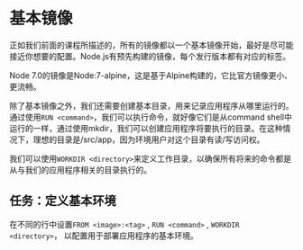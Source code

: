 #  基本镜像
正如我们前面的课程所描述的，所有的镜像都以一个基本镜像开始，最好是尽可能接近你想要的配置。Node.js有预先构建的镜像，每个发行版本都有对应的标签。

Node 7.0的镜像是Node:7-alpine，这是基于Alpine构建的，它比官方镜像更小、更流畅。

除了基本镜像之外，我们还需要创建基本目录，用来记录应用程序从哪里运行的。通过使用`RUN <command>`，我们可以执行命令，就好像它们是从command shell中运行的一样，通过使用mkdir，我们可以创建应用程序将要执行的目录。在这种情况下，理想的目录是/src/app，因为环境用户对这个目录有读/写访问权。

我们可以使用`WORKDIR <directory>`来定义工作目录，以确保所有将来的命令都是从与我们的应用程序相关的目录执行的。

## 任务：定义基本环境
在不同的行中设置`FROM <image>:<tag>` , `RUN <command>` , `WORKDIR <directory>`，
以配置用于部署应用程序的基本环境。